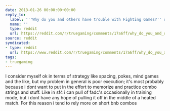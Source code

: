 ```yaml
---
date: 2013-01-26 00:00:00+00:00
reply_to:
  label: '''Why do you and others have trouble with Fighting Games?'' on /r/truegaming'
  name: ''
  type: reddit
  url: https://reddit.com/r/truegaming/comments/17a6ff/why_do_you_and_others_have_trouble_with_fighting/
source: reddit
syndicated:
- type: reddit
  url: https://www.reddit.com/r/truegaming/comments/17a6ff/why_do_you_and_others_have_trouble_with_fighting/c83vjmu/
tags:
- truegaming
---
```


I consider myself ok in terms of strategy like spacing, pokes, mind games and the like, but my problem in general is poor execution; it's most probably because i dont want to put in the effort to memorize and practice combo strings and stuff. Like in sf4 i can pull of fadc's occasionally in training mode, but i dont have any hope of pulling it off in the middle of a heated match. For this reason i tend to rely more on short bnb combos